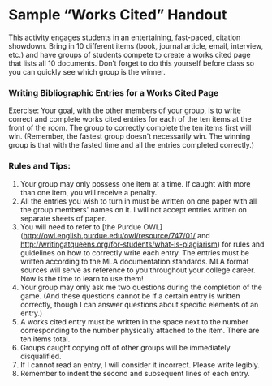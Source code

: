 # Sample “Works Cited” Handout

This activity engages students in an entertaining, fast-paced, citation showdown.  Bring in 10 different items (book, journal article, email, interview, etc.) and have groups of students compete to create a works cited page that lists all 10 documents.  Don’t forget to do this yourself before class so you can quickly see which group is the winner.

### Writing Bibliographic Entries for a Works Cited Page

Exercise: Your goal, with the other members of your group, is to write correct and complete works cited entries for each of the ten items at the front of the room. The group to correctly complete the ten items first will win. (Remember, the fastest group doesn't necessarily win. The winning group is that with the fasted time and all the entries completed correctly.)

### Rules and Tips:

1. Your group may only possess one item at a time. If caught with more than one item, you will receive a penalty.
2. All the entries you wish to turn in must be written on one paper with all the group members' names on it. I will not accept entries written on separate sheets of paper.
3. You will need to refer to [the Purdue OWL](http://owl.english.purdue.edu/owl/resource/747/01/ and http://writingatqueens.org/for-students/what-is-plagiarism) for rules and guidelines on how to correctly write each entry. The entries must be written according to the MLA documentation standards. MLA format sources will serve as reference to you throughout your college career. Now is the time to learn to use them! 
4. Your group may only ask me two questions during the completion of the game. (And these questions cannot be if a certain entry is written correctly, though I can answer questions about specific elements of an entry.)
5. A works cited entry must be written in the space next to the number corresponding to the number physically attached to the item. There are ten items total.
6. Groups caught copying off of other groups will be immediately disqualified.
7. If I cannot read an entry, I will consider it incorrect. Please write legibly. 
8. Remember to indent the second and subsequent lines of each entry.

